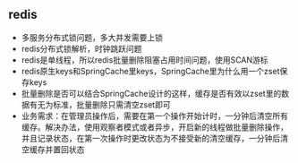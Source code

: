 ## redis

+ 多服务分布式锁问题，多大并发需要上锁
+ redis分布式锁解析，时钟跳跃问题
+ redis是单线程，所以redis批量删除阻塞占用时间问题，使用SCAN游标
+ redis原生keys和SpringCache里keys，SpringCache里为什么用一个zset保存keys
+ 批量删除是否可以结合SpringCache设计的这样，缓存是否有效以zset里的数据有无为标准，批量删除只需清空zset即可
+ 业务需求：在管理员操作后，需要在第一个操作开始计时，一分钟后清空所有缓存。解决办法，使用观察者模式或者异步，开启新的线程做批量删除操作，并且记录状态，在第一次操作时更改状态为不接受新的清空缓存，一分钟后清空缓存并置回状态


